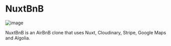 # NuxtBnB

![image](https://github.com/denys-petryniak/nuxt-bnb/assets/16530588/d5f568cf-da4f-4d0d-b8f1-9ddb09818a73)

NuxtBnB is an AirBnB clone that uses Nuxt, Cloudinary, Stripe, Google Maps and Algolia.
